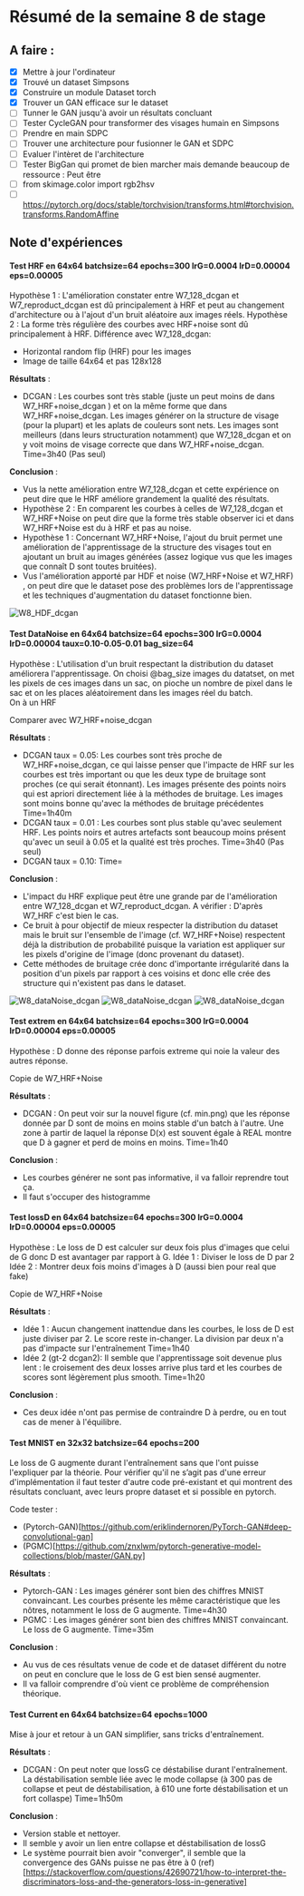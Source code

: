 # Résumé de la semaine 8 de stage


## A faire :

- [x]  Mettre à jour l'ordinateur
- [x]  Trouvé un dataset Simpsons
- [x]  Construire un module Dataset torch
- [x]  Trouver un GAN efficace sur le dataset
- [ ] Tunner le GAN jusqu'à avoir un résultats concluant
- [ ] Tester CycleGAN pour transformer des visages humain en Simpsons
- [ ] Prendre en main SDPC
- [ ] Trouver une architecture pour fusionner le GAN et SDPC
- [ ] Evaluer l'intèret de l'architecture
- [ ] Tester BigGan qui promet de bien marcher mais demande beaucoup de ressource : Peut être
- [ ] from skimage.color import rgb2hsv
- [ ] https://pytorch.org/docs/stable/torchvision/transforms.html#torchvision.transforms.RandomAffine

## Note d'expériences

#### Test HRF en 64x64 batchsize=64 epochs=300 lrG=0.0004 lrD=0.00004 eps=0.00005
Hypothèse 1 : L'amélioration constater entre W7_128_dcgan et W7_reproduct_dcgan est dû principalement à HRF et peut au changement d'architecture ou à l'ajout d'un bruit aléatoire aux images réels.
Hypothèse 2 : La forme très régulière des courbes avec HRF+noise sont dû principalement à HRF.
Différence avec W7_128_dcgan:
  - Horizontal random flip (HRF) pour les images
  - Image de taille 64x64 et pas 128x128

__Résultats__ :
  - DCGAN : Les courbes sont très stable (juste un peut moins de dans W7_HRF+noise_dcgan ) et on la même forme que dans W7_HRF+noise_dcgan. Les images générer on la structure de visage (pour la plupart) et les aplats de couleurs sont nets. Les images sont meilleurs (dans leurs structuration notamment) que W7_128_dcgan et on y voit moins de visage correcte que dans W7_HRF+noise_dcgan.
		Time=3h40 (Pas seul)

__Conclusion__ :
  - Vus la nette amélioration entre W7_128_dcgan et cette expérience on peut dire que le HRF améliore grandement la qualité des résultats.
  - Hypothèse 2 : En comparent les courbes à celles de W7_128_dcgan et W7_HRF+Noise on peut dire que la forme très stable observer ici et dans W7_HRF+Noise est du à HRF et pas au noise.
  - Hypothèse 1 : Concernant W7_HRF+Noise, l'ajout du bruit permet une amélioration de l'apprentissage de la structure des visages tout en ajoutant un bruit au images générées (assez logique vus que les images que connaît D sont toutes bruitées). 
  - Vus l'amélioration apporté par HDF et noise (W7_HRF+Noise et W7_HRF) , on peut dire que le dataset pose des problèmes lors de l'apprentissage et les techniques d'augmentation du dataset fonctionne bien.

![W8_HDF_dcgan](W8_HRF_dcgan/300.png "DCGAN HRF")

#### Test DataNoise en 64x64 batchsize=64 epochs=300 lrG=0.0004 lrD=0.00004 taux=0.10-0.05-0.01 bag_size=64
Hypothèse : L'utilisation d'un bruit respectant la distribution du dataset améliorera l'apprentissage.
On choisi @bag_size images du datatset, on met les pixels de ces images dans un sac, on pioche un nombre de pixel dans le sac et on les places aléatoirement dans les images réel du batch.  
On à un HRF

Comparer avec W7_HRF+noise_dcgan

__Résultats__ :
  - DCGAN taux = 0.05: Les courbes sont très proche de W7_HRF+noise_dcgan, ce qui laisse penser que l'impacte de HRF sur les courbes est très important ou que les deux type de bruitage sont proches (ce qui serait étonnant). Les images présente des points noirs qui est apriori directement liée à la méthodes de bruitage. Les images sont moins bonne qu'avec la méthodes de bruitage précédentes
		Time=1h40m
  - DCGAN taux = 0.01 : Les courbes sont plus stable qu'avec seulement HRF. Les points noirs et autres artefacts sont beaucoup moins présent qu'avec un seuil à 0.05 et la qualité est très proches.
  		Time=3h40 (Pas seul)
  - DCGAN taux = 0.10:
  		Time=

__Conclusion__ :
  - L'impact du HRF explique peut être une grande par de l'amélioration entre W7_128_dcgan et W7_reproduct_dcgan. A vérifier : D'après W7_HRF c'est bien le cas.
  - Ce bruit à pour objectif de mieux respecter la distribution du dataset mais le bruit sur l'ensemble de l'image (cf. W7_HRF+Noise) respectent déjà la distribution de probabilité puisque la variation est appliquer sur les pixels d'origine de l'image (donc provenant du dataset). 
  - Cette méthodes de bruitage crée donc d'importante irrégularité dans la position d'un pixels par rapport à ces voisins et donc elle crée des structure qui n'existent pas dans le dataset.

![W8_dataNoise_dcgan](W8_dataNoise_dcgan/taux=0.05/image_bruitée.png "DCGAN Image bruitée normalisées")
![W8_dataNoise_dcgan](W8_dataNoise_dcgan/taux=0.05/300.png "DCGAN seuil=0.05")
![W8_dataNoise_dcgan](W8_dataNoise_dcgan/taux=0.01/300.png "DCGAN seuil=0.01")

#### Test extrem en 64x64 batchsize=64 epochs=300 lrG=0.0004 lrD=0.00004 eps=0.00005
Hypothèse : D donne des réponse parfois extreme qui noie la valeur des autres réponse.

Copie de W7_HRF+Noise

__Résultats__ :
  - DCGAN : On peut voir sur la nouvel figure (cf. min.png) que les réponse donnée par D sont de moins en moins stable d'un batch à l'autre. Une zone à partir de laquel la réponse D(x) est souvent égale à REAL montre que D à gagner et perd de moins en moins.
		Time=1h40
		
__Conclusion__ :
  - Les courbes générer ne sont pas informative, il va falloir reprendre tout ça.
  - Il faut s'occuper des histogramme

#### Test lossD en 64x64 batchsize=64 epochs=300 lrG=0.0004 lrD=0.00004 eps=0.00005
Hypothèse : Le loss de D est calculer sur deux fois plus d'images que celui de G donc D est avantager par rapport à G.
Idée 1 : Diviser le loss de D par 2
Idée 2 : Montrer deux fois moins d'images à D (aussi bien pour real que fake)

Copie de W7_HRF+Noise

__Résultats__ :
  - Idée 1 : Aucun changement inattendue dans les courbes, le loss de D est juste diviser par 2. Le score reste in-changer. La division par deux n'a pas d'impacte sur l'entraînement
		Time=1h40
  - Idée 2 (gt-2 dcgan2): Il semble que l'apprentissage soit devenue plus lent : le croisement des deux losses arrive plus tard et les courbes de scores sont légèrement plus smooth.
		Time=1h20
		
__Conclusion__ :
  - Ces deux idée n'ont pas permise de contraindre D à perdre, ou en tout cas de mener à l'équilibre. 
  
#### Test MNIST en 32x32 batchsize=64 epochs=200 
Le loss de G augmente durant l'entraînement sans que l'ont puisse l'expliquer par la théorie.
Pour vérifier qu'il ne s’agit pas d'une erreur d'implémentation il faut tester d'autre code pré-existant et qui montrent des résultats concluant, avec leurs propre dataset et si possible en pytorch.

Code tester :
  - (Pytorch-GAN)[https://github.com/eriklindernoren/PyTorch-GAN#deep-convolutional-gan]
  - (PGMC)[https://github.com/znxlwm/pytorch-generative-model-collections/blob/master/GAN.py]

__Résultats__ :
  - Pytorch-GAN : Les images générer sont bien des chiffres MNIST convaincant. Les courbes présente les même caractéristique que les nôtres, notamment le loss de G augmente.
		Time=4h30
  - PGMC : Les images générer sont bien des chiffres MNIST convaincant. Le loss de G augmente. 
		Time=35m
		
__Conclusion__ :
  - Au vus de ces résultats venue de code et de dataset différent du notre on peut en conclure que le loss de G est bien sensé augmenter.
  - Il va falloir comprendre d'où vient ce problème de compréhension théorique.

#### Test Current en 64x64 batchsize=64 epochs=1000 
Mise à jour et retour à un GAN simplifier, sans tricks d'entraînement.

__Résultats__ :
  - DCGAN : On peut noter que lossG ce déstabilise durant l'entraînement. La déstabilisation semble liée avec le mode collapse (à 300 pas de collapse et peut de déstabilisation, à 610 une forte déstabilisation et un fort collaspe)
		Time=1h50m
		
__Conclusion__ :
  - Version stable et nettoyer.
  - Il semble y avoir un lien entre collapse et déstabilisation de lossG 
  - Le système pourrait bien avoir "converger", il semble que la convergence des GANs puisse ne pas être à 0 (ref)[https://stackoverflow.com/questions/42690721/how-to-interpret-the-discriminators-loss-and-the-generators-loss-in-generative] 
